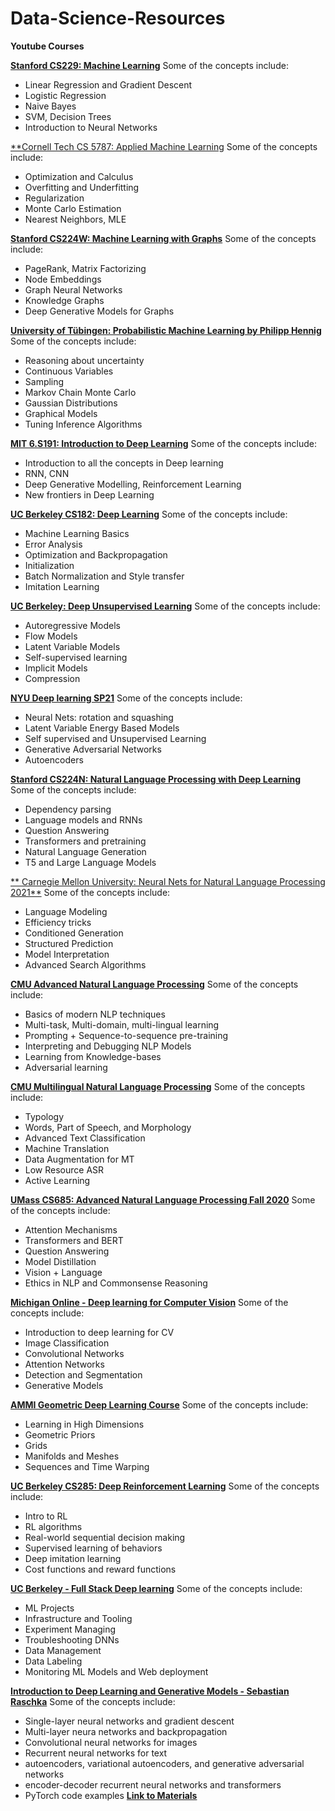 # Data-Science-Resources

**Youtube Courses**

[**Stanford CS229: Machine Learning**](https://www.youtube.com/playlist?list=PLoROMvodv4rMiGQp3WXShtMGgzqpfVfbU)
Some of the concepts include:
- Linear Regression and Gradient Descent
- Logistic Regression
- Naive Bayes
- SVM, Decision Trees
- Introduction to Neural Networks 

[**Cornell Tech CS 5787: Applied Machine Learning](https://www.youtube.com/playlist?list=PL2UML_KCiC0UlY7iCQDSiGDMovaupqc83)
Some of the concepts include:
- Optimization and Calculus
- Overfitting and Underfitting
- Regularization
- Monte Carlo Estimation
- Nearest Neighbors, MLE 

[**Stanford CS224W: Machine Learning with Graphs**](https://www.youtube.com/playlist?list=PLoROMvodv4rPLKxIpqhjhPgdQy7imNkDn)
Some of the concepts include:
- PageRank, Matrix Factorizing
- Node Embeddings
- Graph Neural Networks
- Knowledge Graphs
- Deep Generative Models for Graphs

[**University of Tübingen: Probabilistic Machine Learning by Philipp Hennig**](https://www.youtube.com/playlist?list=PL05umP7R6ij1tHaOFY96m5uX3J21a6yNd)
Some of the concepts include:
- Reasoning about uncertainty
- Continuous Variables
- Sampling
- Markov Chain Monte Carlo
- Gaussian Distributions
- Graphical Models
- Tuning Inference Algorithms  

[**MIT 6.S191: Introduction to Deep Learning**](https://www.youtube.com/playlist?list=PLtBw6njQRU-rwp5__7C0oIVt26ZgjG9NI)
Some of the concepts include:
- Introduction to all the concepts in Deep learning
- RNN, CNN
- Deep Generative Modelling, Reinforcement Learning
- New frontiers in Deep Learning 

[**UC Berkeley CS182: Deep Learning**](https://www.youtube.com/playlist?list=PL_iWQOsE6TfVmKkQHucjPAoRtIJYt8a5A)
Some of the concepts include:
- Machine Learning Basics
- Error Analysis
- Optimization and Backpropagation
- Initialization
- Batch Normalization and Style transfer
- Imitation Learning 

[**UC Berkeley: Deep Unsupervised Learning**](https://www.youtube.com/playlist?list=PLwRJQ4m4UJjPiJP3691u-qWwPGVKzSlNP)
Some of the concepts include:
- Autoregressive Models
- Flow Models
- Latent Variable Models
- Self-supervised learning
- Implicit Models
- Compression 

[**NYU Deep learning SP21**](https://www.youtube.com/playlist?list=PLLHTzKZzVU9e6xUfG10TkTWApKSZCzuBI)
Some of the concepts include:
- Neural Nets: rotation and squashing
- Latent Variable Energy Based Models
- Self supervised and Unsupervised Learning
- Generative Adversarial Networks
- Autoencoders

[**Stanford CS224N: Natural Language Processing with Deep Learning**](https://www.youtube.com/playlist?list=PLoROMvodv4rOSH4v6133s9LFPRHjEmbmJ)
Some of the concepts include:
- Dependency parsing
- Language models and RNNs
- Question Answering
- Transformers and pretraining
- Natural Language Generation
- T5 and Large Language Models

[** Carnegie Mellon University: Neural Nets for Natural Language Processing 2021**](https://www.youtube.com/playlist?list=PL8PYTP1V4I8AkaHEJ7lOOrlex-pcxS-XV)
Some of the concepts include:
- Language Modeling
- Efficiency tricks
- Conditioned Generation
- Structured Prediction
- Model Interpretation
- Advanced Search Algorithms

[**CMU Advanced Natural Language Processing**](https://www.youtube.com/playlist?list=PL8PYTP1V4I8AYSXn_GKVgwXVluCT9chJ6)
Some of the concepts include:
- Basics of modern NLP techniques
- Multi-task, Multi-domain, multi-lingual learning
- Prompting + Sequence-to-sequence pre-training
- Interpreting and Debugging NLP Models
- Learning from Knowledge-bases
- Adversarial learning

[**CMU Multilingual Natural Language Processing**](https://www.youtube.com/playlist?list=PL8PYTP1V4I8CHhppU6n1Q9-04m96D9gt5)
Some of the concepts include:
- Typology
- Words, Part of Speech, and Morphology
- Advanced Text Classification
- Machine Translation
- Data Augmentation for MT
- Low Resource ASR
- Active Learning

[**UMass CS685: Advanced Natural Language Processing Fall 2020**](https://www.youtube.com/playlist?list=PLWnsVgP6CzadmQX6qevbar3_vDBioWHJL)
Some of the concepts include: 
- Attention Mechanisms
- Transformers and BERT
- Question Answering
- Model Distillation
- Vision + Language
- Ethics in NLP and Commonsense Reasoning

[**Michigan Online - Deep learning for Computer Vision**](https://www.youtube.com/playlist?list=PL5-TkQAfAZFbzxjBHtzdVCWE0Zbhomg7r)
Some of the concepts include:
- Introduction to deep learning for CV
- Image Classification
- Convolutional Networks
- Attention Networks
- Detection and Segmentation
- Generative Models

[**AMMI Geometric Deep Learning Course**](https://www.youtube.com/playlist?list=PLn2-dEmQeTfQ8YVuHBOvAhUlnIPYxkeu3)
Some of the concepts include: 
- Learning in High Dimensions
- Geometric Priors
- Grids
- Manifolds and Meshes
- Sequences and Time Warping

[**UC Berkeley CS285: Deep Reinforcement Learning**](https://www.youtube.com/playlist?list=PL_iWQOsE6TfURIIhCrlt-wj9ByIVpbfGc)
Some of the concepts include:
- Intro to RL
- RL algorithms
- Real-world sequential decision making
- Supervised learning of behaviors
- Deep imitation learning
- Cost functions and reward functions

[**UC Berkeley - Full Stack Deep learning**](https://www.youtube.com/playlist?list=PL1T8fO7ArWlcWg04OgNiJy91PywMKT2lv)
Some of the concepts include: 
- ML Projects
- Infrastructure and Tooling
- Experiment Managing
- Troubleshooting DNNs
- Data Management
- Data Labeling
- Monitoring ML Models and Web deployment

[**Introduction to Deep Learning and Generative Models - Sebastian Raschka**](https://www.youtube.com/playlist?list=PLTKMiZHVd_2KJtIXOW0zFhFfBaJJilH51)
Some of the concepts include: 
- Single-layer neural networks and gradient descent
- Multi-layer neura networks and backpropagation
- Convolutional neural networks for images
- Recurrent neural networks for text
- autoencoders, variational autoencoders, and generative adversarial networks
- encoder-decoder recurrent neural networks and transformers
- PyTorch code examples
[**Link to Materials**](https://sebastianraschka.com/blog/2021/dl-course.html)
